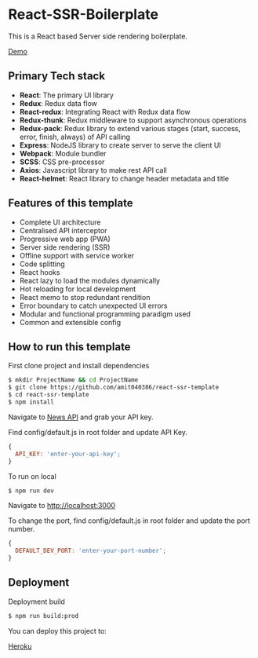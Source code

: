 # React-SSR-Boilerplate

This is a React based Server side rendering boilerplate.

[Demo](https://react-ssr-template-app.herokuapp.com)

## Primary Tech stack

- **React**: The primary UI library
- **Redux**: Redux data flow
- **React-redux**: Integrating React with Redux data flow
- **Redux-thunk**: Redux middleware to support asynchronous operations
- **Redux-pack**: Redux library to extend various stages (start, success, error, finish, always) of API calling
- **Express**: NodeJS library to create server to serve the client UI
- **Webpack**: Module bundler
- **SCSS**: CSS pre-processor
- **Axios**: Javascript library to make rest API call
- **React-helmet**: React library to change header metadata and title

## Features of this template

- Complete UI architecture
- Centralised API interceptor
- Progressive web app (PWA)
- Server side rendering (SSR)
- Offline support with service worker
- Code splitting
- React hooks
- React lazy to load the modules dynamically
- Hot reloading for local development
- React memo to stop redundant rendition
- Error boundary to catch unexpected UI errors
- Modular and functional programming paradigm used
- Common and extensible config

## How to run this template

First clone project and install dependencies

```sh
$ mkdir ProjectName && cd ProjectName
$ git clone https://github.com/amit040386/react-ssr-template
$ cd react-ssr-template
$ npm install
```

Navigate to [News API](https://newsapi.org/) and grab your API key.

Find config/default.js in root folder and update API Key.

```javascript
{
  API_KEY: 'enter-your-api-key';
}
```

To run on local

```sh
$ npm run dev
```

Navigate to [http://localhost:3000](http://localhost:4566)

To change the port, find config/default.js in root folder and update the port number.

```javascript
{
  DEFAULT_DEV_PORT: 'enter-your-port-number';
}
```

## Deployment

Deployment build

```sh
$ npm run build:prod
```

You can deploy this project to:

[Heroku](https://www.heroku.com/)
